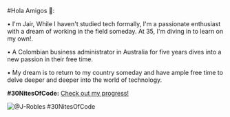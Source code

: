 
#Hola Amigos 👋:


• I'm Jair, While I haven't studied tech formally, I'm a passionate enthusiast with a dream of working in the field someday. At 35, I'm diving in to learn on my own!.

• A Colombian business administrator in Australia for five years dives into a new passion in their free time.

• My dream is to return to my country someday and have ample free time to delve deeper and deeper into the world of technology.


**#30NitesOfCode:**
[Check out my progress!](https://www.codedex.io/@J-Robles/30-nites-of-code)

![@J-Robles #30NitesOfCode](https://www.codedex.io/api/petStatus?user=J-Robles)
